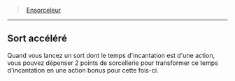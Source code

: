 ﻿> [Ensorceleur](hd_sorcerer.md)

---

## Sort accéléré

Quand vous lancez un sort dont le temps d'incantation est d'une action, vous pouvez dépenser 2 points de sorcellerie pour transformer ce temps d'incantation en une action bonus pour cette fois-ci.

